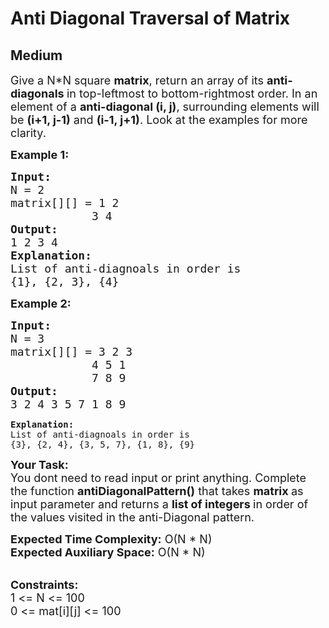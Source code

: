 # Anti Diagonal Traversal of Matrix
## Medium
<div class="problems_problem_content__Xm_eO"><p><span style="font-size: 18px;">Give a N*N square <strong>matrix</strong>, return an array of its <strong>anti-diagonals </strong>in top-leftmost to bottom-rightmost order. In an element of a <strong>anti-diagonal (i, j)</strong>, surrounding elements will be <strong>(i+1, j-1)</strong> and <strong>(i-1, j+1)</strong>. Look at the examples for more clarity.</span></p>
<p><span style="font-size: 18px;"><strong>Example 1:</strong></span></p>
<pre><span style="font-size: 18px;"><strong>Input:</strong>
N = 2
matrix[][] = 1 2<br>            3 4
<strong>Output:</strong>
1 2 3 4
<strong>Explanation:</strong>
List of anti-diagnoals in order is<br>{1}, {2, 3}, {4}</span></pre>
<p><span style="font-size: 18px;"><strong>Example 2:</strong></span></p>
<pre><span style="font-size: 18px;"><strong>Input:</strong>
N = 3
matrix[][] = 3 2 3<br>            4 5 1<br>            7 8 9<br><strong>Output:</strong>
3 2 4 3 5 7 1 8 9</span></pre>
<pre><strong>Explanation:</strong>
List of anti-diagnoals in order is<br>{3}, {2, 4}, {3, 5, 7}, {1, 8}, {9}</pre>
<p><span style="font-size: 18px;"><strong>Your Task:</strong><br>You dont need to read input or print anything. Complete the function <strong>antiDiagonal</strong><strong>Pattern()</strong> that takes <strong>matrix </strong>as input parameter and returns a <strong>list of integers </strong>in order of the values visited in the anti-Diagonal&nbsp;pattern.&nbsp;</span></p>
<p><span style="font-size: 18px;"><strong>Expected Time Complexity:</strong> O(N * N)<br><strong>Expected Auxiliary Space:</strong> O(N * N)</span><br>&nbsp;</p>
<p><span style="font-size: 18px;"><strong>Constraints:</strong><br>1 &lt;= N &lt;= 100<br>0 &lt;= mat[i][j] &lt;= 100</span></p></div>